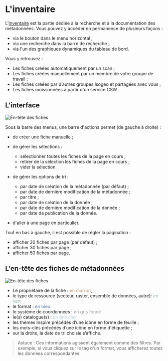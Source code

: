 # L'inventaire

L'[inventaire](https://app.isogeo.com/inventory) est la partie dédiée à la recherche et à la documentation des métadonnées. Vous pouvez y accéder en permanence de plusieurs façons :

* via le bouton dans le menu horizontal ;
* via une recherche dans la barre de recherche ;
* via l'un des graphiques dynamiques du tableau de bord.

Vous y retrouvez :

* Les fiches créées automatiquement par un scan ;
* Les fiches créées manuellement par un membre de votre groupe de travail ;
* Les fiches créées par d’autres groupes Isogeo et partagées avec vous ;
* Les fiches moissonnées à partir d'un service CSW.

## L'interface

![En-tête des fiches](/fr/images/inv_global.png "Les informations affichées dans l'en-tête d'une fiche (en mode liste)")

Sous la barre des menus, une barre d'actions permet (de gauche à droite) :

* de créer une fiche manuelle ;

* de gérer les sélections :
    * sélectionner toutes les fiches de la page en cours ;
    * retirer de la sélection les fiches de la page en cours ;
    * vider la sélection.

* de gérer les options de tri :
    * par date de création de la métadonnée (par défaut) ;
    * par date de dernière modification de la métadonnée ;
    * par titre ;
    * par date de création de la donnée ;
    * par date de dernière modification de la donnée ;
    * par date de publication de la donnée.

* d'aller à une page en particulier.

Tout en bas à gauche, il est possible de régler la pagination :

*  afficher 20 fiches par page (par défaut) ;
*  afficher 30 fiches par page ;
*  afficher 50 fiches par page.

## L'en-tête des fiches de métadonnées

![En-tête des fiches](/fr/images/inv_ressource_header.png "Les informations affichées dans l'en-tête d'une fiche (en mode liste)")

* Le propriétaire de la fiche : <span style="color:#C09E7E">en marron</span>,
* le type de ressource (vecteur, raster, ensemble de données, autre): <span style="color:#8FB39B">en vert</span>
* le format : <span style="color:#6480a7">en bleu</span>
* le système de coordonnées : <span style="color:#999">en gris foncé</span>
* le(s) catalogue(s) : <span style="color:#bed3db">en gris clair</span>
* les thèmes Inspire précédés d’une icône en forme de feuille ;
* les mots-clés précédés d’une icône en forme d'étiquette ;
* sur la droite, la date de tri choisie s’affiche.

> Astuce : Ces informations agissent également comme des filtres. Par exemple, si vous cliquez sur le tag d'un format, vous afficherez toutes les données correspondantes.



